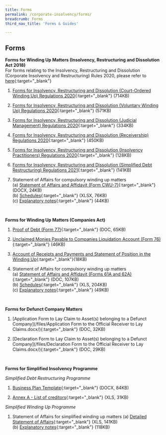```yaml
---
title: Forms
permalink: /corporate-insolvency/forms/
breadcrumb: Forms
third_nav_title: 'Forms & Guides'

---
```



Forms
---

**Forms for Winding Up Matters (Insolvency, Restructuring and Dissolution Act 2018)**<br>
For forms relating to the Insolvency, Restructuring and Dissolution (Corporate Insolvency and Restructuring) Rules 2020, please refer to [here](https://sso.agc.gov.sg/SL/IRDA2018-S603-2020/Uncommenced/20200729132927?DocDate=20200727&ValidDt=20200730){:target="_blank"}<br>

1. [Forms for Insolvency, Restructuring and Dissolution (Court-Ordered Winding Up) Regulations 2020](/files/Forms%20-%20IRD%20(Court-Ordered%20Winding%20Up)%20Reg%202020.pdf/){:target="_blank"} (714KB)<br>

2. [Forms for Insolvency, Restructuring and Dissolution (Voluntary Winding Up) Regulations 2020](/files/Forms%20-%20IRD%20(Voluntary%20Winding%20Up)%20Reg%202020.pdf/){:target="_blank"} (571KB)<br>

3. [Forms for Insolvency, Restructuring and Dissolution (Judicial Management) Regulations 2020](/files/Forms%20-%20IRD%20(Judicial%20Management)%20Reg%202020.pdf/){:target="_blank"} (334KB)<br>

4. [Forms for Insolvency, Restructuring and Dissolution (Receivership) Regulations 2020](/files/Forms%20-%20IRD%20(Receivership)%20Regs%202020.pdf/){:target="_blank"} (450KB)<br>

5. [Forms for Insolvency, Restructuring and Dissolution (Insolvency Practitioners) Regulations 2020](/files/Forms%20-%20IRD%20(IP)%20Regs%202020.pdf/){:target="_blank"} (128KB)<br>

6. [Forms for Insolvency, Restructuring and Dissolution (Simplified Debt Restructuring) Regulations 2021](/files/Form%20-%20IRD%20(SDRP)%20Reg%202021.pdf/){:target="_blank"} (141KB)<br>

7. Statement of Affairs for compulsory winding up matters<br>
   (a) [Statement of Affairs and Affidavit (Form CWU-7)](/files/CWU-7%20Statement%20of%20Affairs%20summary_affidavit.docx/){:target="_blank"} (DOCX, 24KB)<br>
   (b) [Schedules](/files/CWU-7%20SA%20schedules.xlsx/){:target="_blank"} (XLSX, 76KB)<br>
   (c) [Explanatory notes](/files/CWU-7%20SA%20explanatory%20notes.pdf/){:target="_blank"} (44KB)<br>
<br>

**Forms for Winding Up Matters (Companies Act)**

1. [Proof of Debt (Form 77)](/files/linkclick1664.doc/){:target="_blank"} (DOC, 65KB)<br>

2. [Unclaimed Monies Payable to Companies Liquidation Account (Form 76)](/files/UnclaimedMoniespayabletoCompaniesLiquidationAccountForm76.pdf/){:target="_blank"} (46KB)<br>

3. [Account of Receipts and Payments and Statement of Position in the Winding Up](/files/Acountofreceipts&payments.pdf/){:target="_blank"}(18KB)<br>

4. Statement of Affairs for compulsory winding up matters<br>
   (a) [Statement of Affairs and Affidavit (Forms 61A and 62A)](/files/linkclickfbe0.doc/){:target="_blank"} (DOC, 107KB)<br>
   (b) [Schedules](/files/Schedule_A_L.xls/){:target="_blank"} (XLS, 204KB)<br>
   (c) [Explanatory notes](/files/linkclick99f4.pdf/){:target="_blank"} (49KB)<br>
<br>

**Forms for Defunct Company Matters**

1. [Application Form to Lay Claim to Asset(s) belonging to a Defunct Company](/files/Application Form to the Official Receiver to Lay Claims.docx/){:target="_blank"} (DOC, 32KB) <br>

2. [Declaration Form to Lay Claim to Asset(s) belonging to a Defunct Company](/files/Declaration Form to the Official Receiver to Lay Claims.docx/){:target="_blank"} (DOC, 29KB)<br>
<br>

**Forms for Simplified Insolvency Programme**

*Simplified Debt Restructuring Programme*<br>
   
1. [Business Plan Template](/files/SDRP_Business%20Plan%20Template.docx){:target="_blank"} (DOCX, 84KB) <br>

2. [Annex A - List of creditors](/files/SDRP_Annex%20A_List%20of%20creditors.xls/){:target="_blank"} (XLS, 31KB)<br>

*Simplified Winding Up Programme*<br>

1. Statement of Affairs for simplified winding up matters
   (a) [Detailed Statement of Affairs](/files/SWUP_Statement%20of%20Affairs.xls/){:target="_blank"} (XLS, 141KB)<br>
   (b) [Explanatory notes](/files/SWUP_SA%20Explanatory%20notes.pdf/){:target="_blank"} (118KB)<br>
